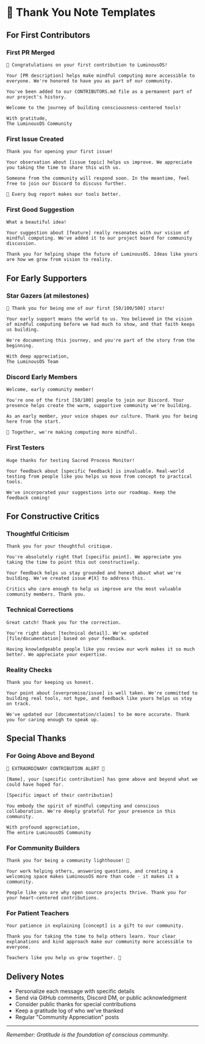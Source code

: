# 💝 Thank You Note Templates

## For First Contributors

### First PR Merged
```
🌟 Congratulations on your first contribution to LuminousOS!

Your [PR description] helps make mindful computing more accessible to everyone. We're honored to have you as part of our community.

You've been added to our CONTRIBUTORS.md file as a permanent part of our project's history.

Welcome to the journey of building consciousness-centered tools! 

With gratitude,
The LuminousOS Community
```

### First Issue Created
```
Thank you for opening your first issue! 

Your observation about [issue topic] helps us improve. We appreciate you taking the time to share this with us.

Someone from the community will respond soon. In the meantime, feel free to join our Discord to discuss further.

🙏 Every bug report makes our tools better.
```

### First Good Suggestion
```
What a beautiful idea! 

Your suggestion about [feature] really resonates with our vision of mindful computing. We've added it to our project board for community discussion.

Thank you for helping shape the future of LuminousOS. Ideas like yours are how we grow from vision to reality.
```

## For Early Supporters

### Star Gazers (at milestones)
```
🌟 Thank you for being one of our first [50/100/500] stars!

Your early support means the world to us. You believed in the vision of mindful computing before we had much to show, and that faith keeps us building.

We're documenting this journey, and you're part of the story from the beginning.

With deep appreciation,
The LuminousOS Team
```

### Discord Early Members
```
Welcome, early community member! 

You're one of the first [50/100] people to join our Discord. Your presence helps create the warm, supportive community we're building.

As an early member, your voice shapes our culture. Thank you for being here from the start.

🙏 Together, we're making computing more mindful.
```

### First Testers
```
Huge thanks for testing Sacred Process Monitor!

Your feedback about [specific feedback] is invaluable. Real-world testing from people like you helps us move from concept to practical tools.

We've incorporated your suggestions into our roadmap. Keep the feedback coming!
```

## For Constructive Critics

### Thoughtful Criticism
```
Thank you for your thoughtful critique.

You're absolutely right that [specific point]. We appreciate you taking the time to point this out constructively. 

Your feedback helps us stay grounded and honest about what we're building. We've created issue #[X] to address this.

Critics who care enough to help us improve are the most valuable community members. Thank you.
```

### Technical Corrections
```
Great catch! Thank you for the correction.

You're right about [technical detail]. We've updated [file/documentation] based on your feedback.

Having knowledgeable people like you review our work makes it so much better. We appreciate your expertise.
```

### Reality Checks
```
Thank you for keeping us honest.

Your point about [overpromise/issue] is well taken. We're committed to building real tools, not hype, and feedback like yours helps us stay on track.

We've updated our [documentation/claims] to be more accurate. Thank you for caring enough to speak up.
```

## Special Thanks

### For Going Above and Beyond
```
🌟 EXTRAORDINARY CONTRIBUTION ALERT 🌟

[Name], your [specific contribution] has gone above and beyond what we could have hoped for.

[Specific impact of their contribution]

You embody the spirit of mindful computing and conscious collaboration. We're deeply grateful for your presence in this community.

With profound appreciation,
The entire LuminousOS Community
```

### For Community Builders
```
Thank you for being a community lighthouse! 🏮

Your work helping others, answering questions, and creating a welcoming space makes LuminousOS more than code - it makes it a community.

People like you are why open source projects thrive. Thank you for your heart-centered contributions.
```

### For Patient Teachers
```
Your patience in explaining [concept] is a gift to our community.

Thank you for taking the time to help others learn. Your clear explanations and kind approach make our community more accessible to everyone.

Teachers like you help us grow together. 🙏
```

## Delivery Notes

- Personalize each message with specific details
- Send via GitHub comments, Discord DM, or public acknowledgment
- Consider public thanks for special contributions
- Keep a gratitude log of who we've thanked
- Regular "Community Appreciation" posts

---

*Remember: Gratitude is the foundation of conscious community.*